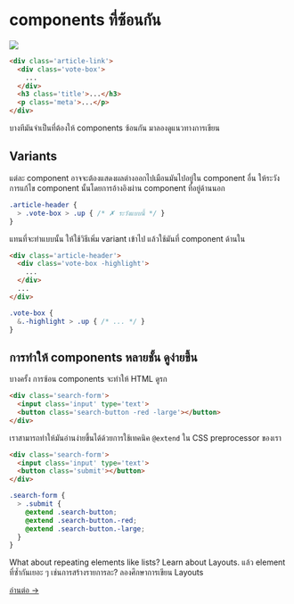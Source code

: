 # components ที่ซ้อนกัน

![](images/component-nesting.png)

```html
<div class='article-link'>
  <div class='vote-box'>
    ...
  </div>
  <h3 class='title'>...</h3>
  <p class='meta'>...</p>
</div>
```

บางทีมันจำเป็นที่ต้องให้ components ซ้อนกัน มาลองดูแนวทางการเขียน

## Variants

แต่ละ component อาจจะต้องแสดงผลต่างออกไปเมือนมันไปอยู่ใน component อื่น ให้ระวังการแก้ไข component นั้นโดยการอ้างอิงผ่าน component ที่อยู่ด้านนอก

```scss
.article-header {
  > .vote-box > .up { /* ✗ ระวังแบบนี้ */ }
}
```

แทนที่จะทำแบบนั้น ให้ใช้วิธีเพิ่ม variant เข้าไป แล้วใช้มันที่ component ด้านใน

```html
<div class='article-header'>
  <div class='vote-box -highlight'>
    ...
  </div>
  ...
</div>
```

```scss
.vote-box {
  &.-highlight > .up { /* ... */ }
}
```

## การทำให้ components หลายชั้น ดูง่ายขึ้น
บางครั้ง การซ้อน components จะทำให้ HTML ดูรก

```html
<div class='search-form'>
  <input class='input' type='text'>
  <button class='search-button -red -large'></button>
</div>
```
เราสามารถทำให้มันอ่านง่ายขึ้นได้ด้วยการใช้เทคนิค `@extend` ใน CSS preprocessor ของเรา

```html
<div class='search-form'>
  <input class='input' type='text'>
  <button class='submit'></button>
</div>
```

```scss
.search-form {
  > .submit {
    @extend .search-button;
    @extend .search-button.-red;
    @extend .search-button.-large;
  }
}
```

What about repeating elements like lists? Learn about Layouts.
แล้ว element ที่ซ้ำกันเยอะ ๆ เช่นการสร้างรายการละ? ลองศึกษาการเขียน Layouts

[อ่านต่อ →](layouts.md)
<!-- {p:.pull-box} -->
